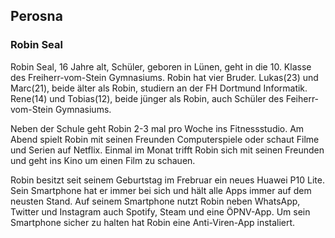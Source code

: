 ## Perosna

### Robin Seal

Robin Seal, 16 Jahre alt, Schüler, geboren in Lünen, geht in die 10. Klasse des Freiherr-vom-Stein Gymnasiums.
Robin hat vier Bruder. Lukas(23) und Marc(21), beide älter als Robin, studiern an der FH Dortmund Informatik. Rene(14) und Tobias(12), beide jünger als Robin, auch Schüler des Feiherr-vom-Stein Gymnasiums.

Neben der Schule geht Robin 2-3 mal pro Woche ins Fitnessstudio. Am Abend spielt Robin mit seinen Freunden Computerspiele oder schaut Filme und Serien auf Netflix. Einmal im Monat trifft Robin sich mit seinen Freunden und geht ins Kino um einen Film zu schauen. 

Robin besitzt seit seinem Geburtstag im Frebruar ein neues Huawei P10 Lite. Sein Smartphone hat er immer bei sich und hält alle Apps immer auf dem neusten Stand. Auf seinem  Smartphone nutzt Robin neben WhatsApp, Twitter und Instagram auch Spotify, Steam und eine ÖPNV-App. Um sein Smartphone sicher zu halten hat Robin eine Anti-Viren-App instaliert.